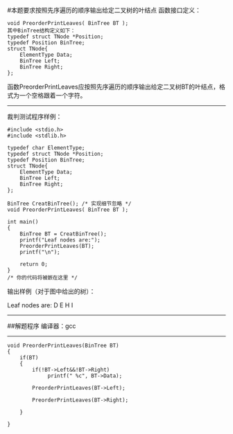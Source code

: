 #本题要求按照先序遍历的顺序输出给定二叉树的叶结点
函数接口定义：

	void PreorderPrintLeaves( BinTree BT );
	其中BinTree结构定义如下：
	typedef struct TNode *Position;
	typedef Position BinTree;
	struct TNode{
	    ElementType Data;
	    BinTree Left;
	    BinTree Right;
	};
函数PreorderPrintLeaves应按照先序遍历的顺序输出给定二叉树BT的叶结点，格式为一个空格跟着一个字符。
***
裁判测试程序样例：
	
	#include <stdio.h>
	#include <stdlib.h>
	
	typedef char ElementType;
	typedef struct TNode *Position;
	typedef Position BinTree;
	struct TNode{
	    ElementType Data;
	    BinTree Left;
	    BinTree Right;
	};
	
	BinTree CreatBinTree(); /* 实现细节忽略 */
	void PreorderPrintLeaves( BinTree BT );
	
	int main()
	{
	    BinTree BT = CreatBinTree();
	    printf("Leaf nodes are:");
	    PreorderPrintLeaves(BT);
	    printf("\n");
	
	    return 0;
	}
	/* 你的代码将被嵌在这里 */
输出样例（对于图中给出的树）：

Leaf nodes are: D E H I

***
##解题程序
编译器：gcc
***
	void PreorderPrintLeaves(BinTree BT)
	{
	    if(BT)
	    {
	        if(!BT->Left&&!BT->Right)
	             printf(" %c", BT->Data);
	
	        PreorderPrintLeaves(BT->Left);
	
	        PreorderPrintLeaves(BT->Right);
	        
	    }
	
	}